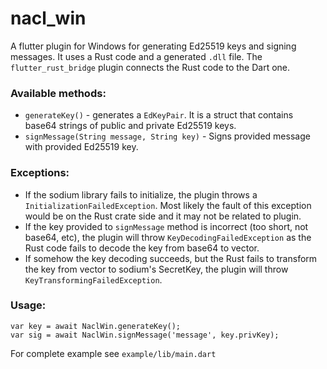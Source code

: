 # nacl_win
A flutter plugin for Windows for generating Ed25519 keys and signing messages. It uses a Rust code and a generated `.dll` file. The `flutter_rust_bridge` plugin connects the Rust code to the Dart one.

### Available methods:
- `generateKey()` - generates a `EdKeyPair`. It is a struct that contains base64 strings of public and private Ed25519 keys.
- `signMessage(String message, String key)` - Signs provided message with provided Ed25519 key.


### Exceptions:
- If the sodium library fails to initialize, the plugin throws a `InitializationFailedException`. Most likely the fault of this exception would be on the Rust crate side and it may not be related to plugin.
- If the key provided to `signMessage` method is incorrect (too short, not base64, etc), the plugin will throw `KeyDecodingFailedException` as the Rust code fails to decode the key from base64 to vector.
- If somehow the key decoding succeeds, but the Rust fails to transform the key from vector to sodium's SecretKey, the plugin will throw `KeyTransformingFailedException`.


### Usage:
```dart=
var key = await NaclWin.generateKey();
var sig = await NaclWin.signMessage('message', key.privKey);
```
For complete example see `example/lib/main.dart`
